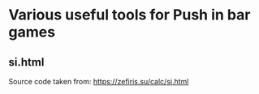 # Various useful tools for Push in bar games

## si.html
Source code taken from: https://zefiris.su/calc/si.html
